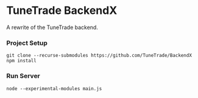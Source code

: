 # TuneTrade BackendX

A rewrite of the TuneTrade backend.

### Project Setup
```
git clone --recurse-submodules https://github.com/TuneTrade/BackendX
npm install
```

### Run Server
```
node --experimental-modules main.js
```
